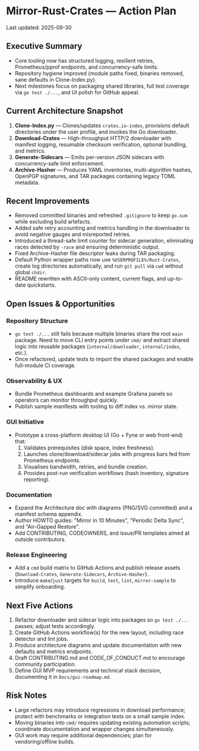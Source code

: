 # Mirror-Rust-Crates — Action Plan

Last updated: 2025-09-30

## Executive Summary
- Core tooling now has structured logging, resilient retries, Prometheus/pprof endpoints, and concurrency-safe limits.
- Repository hygiene improved (module paths fixed, binaries removed, sane defaults in Clone-Index.py).
- Next milestones focus on packaging shared libraries, full test coverage via `go test ./...`, and UI polish for GitHub appeal.

## Current Architecture Snapshot
1. **Clone-Index.py** — Clones/updates `crates.io-index`, provisions default directories under the user profile, and invokes the Go downloader.
2. **Download-Crates** — High-throughput HTTP/2 downloader with manifest logging, resumable checksum verification, optional bundling, and metrics.
3. **Generate-Sidecars** — Emits per-version JSON sidecars with concurrency-safe limit enforcement.
4. **Archive-Hasher** — Produces YAML inventories, multi-algorithm hashes, OpenPGP signatures, and TAR packages containing legacy TOML metadata.

## Recent Improvements
- Removed committed binaries and refreshed `.gitignore` to keep `go.sum` while excluding build artefacts.
- Added safe retry accounting and metrics handling in the downloader to avoid negative gauges and misreported retries.
- Introduced a thread-safe limit counter for sidecar generation, eliminating races detected by `-race` and ensuring deterministic output.
- Fixed Archive-Hasher file descriptor leaks during TAR packaging.
- Default Python wrapper paths now use `%USERPROFILE%/Rust-Crates`, create log directories automatically, and run `git pull` via `cwd` without global `chdir`.
- README rewritten with ASCII-only content, current flags, and up-to-date quickstarts.

## Open Issues & Opportunities
### Repository Structure
- `go test ./...` still fails because multiple binaries share the root `main` package. Need to move CLI entry points under `cmd/` and extract shared logic into reusable packages (`internal/downloader`, `internal/index`, etc.).
- Once refactored, update tests to import the shared packages and enable full-module CI coverage.

### Observability & UX
- Bundle Prometheus dashboards and example Grafana panels so operators can monitor throughput quickly.
- Publish sample manifests with tooling to diff index vs. mirror state.

### GUI Initiative
- Prototype a cross-platform desktop UI (Go + Fyne or web front-end) that: 
  1. Validates prerequisites (disk space, index freshness).
  2. Launches clone/download/sidecar jobs with progress bars fed from Prometheus endpoints.
  3. Visualises bandwidth, retries, and bundle creation.
  4. Provides post-run verification workflows (hash inventory, signature reporting).

### Documentation
- Expand the Architecture doc with diagrams (PNG/SVG committed) and a manifest schema appendix.
- Author HOWTO guides: "Mirror in 10 Minutes", "Periodic Delta Sync", and "Air-Gapped Restore".
- Add CONTRIBUTING, CODEOWNERS, and issue/PR templates aimed at outside contributors.

### Release Engineering
- Add a `cmd` build matrix to GitHub Actions and publish release assets (`Download-Crates`, `Generate-Sidecars`, `Archive-Hasher`).
- Introduce `make`/`just` targets for `build`, `test`, `lint`, `mirror-sample` to simplify onboarding.

## Next Five Actions
1. Refactor downloader and sidecar logic into packages so `go test ./...` passes; adjust tests accordingly.
2. Create GitHub Actions workflow(s) for the new layout, including race detector and lint jobs.
3. Produce architecture diagrams and update documentation with new defaults and metrics endpoints.
4. Draft CONTRIBUTING.md and CODE_OF_CONDUCT.md to encourage community participation.
5. Define GUI MVP requirements and technical stack decision, documenting it in `Docs/gui-roadmap.md`.

## Risk Notes
- Large refactors may introduce regressions in download performance; protect with benchmarks or integration tests on a small sample index.
- Moving binaries into `cmd/` requires updating existing automation scripts; coordinate documentation and wrapper changes simultaneously.
- GUI work may require additional dependencies; plan for vendoring/offline builds.
